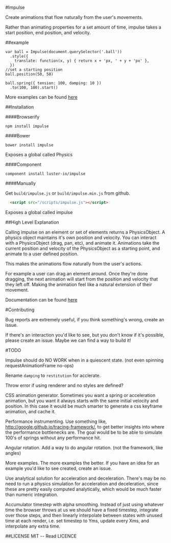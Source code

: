 #Impulse

  Create animations that flow naturally from the user's movements.

  Rather than animating properties for a set amount of time,
impulse takes a start position, end position, and velocity.

##example

```
var ball = Impulse(document.querySelector('.ball'))
  .style({
    translate: function(x, y) { return x + 'px, ' + y + 'px' },
  })
//set a starting position
ball.position(50, 50)

ball.spring({ tension: 100, damping: 10 })
  .to(100, 100).start()
```

More examples can be found [here](impulse.luster.io/examples.html)

##Installation

####Browserify
```
npm install impulse
```

####Bower

```
bower install impulse
```
Exposes a global called Physics

####Component

```
component install luster-io/impulse
```

####Manually

Get `build/impulse.js` or `build/impulse.min.js` from github.

```html
  <script src="/scripts/impulse.js"></script>
```

Exposes a global called impulse

##High Level Explanation

  Calling impulse on an element or set of elements returns a PhysicsObject.
A physics object maintains it's own position and velocity.  You can interact
with a PhysicsObject (drag, pan, etc), and animate it.  Animations take
the current position and velocity of the PhysicsObject as a starting point, and
animate to a user defined position.

  This makes the animations flow naturally from the user's actions.

  For example a user can drag an element around.  Once they're done dragging,
the next animation will start from the position and velocity that they left off.
Making the animation feel like a natural extension of their movement.

Documentation can be found [here](labs.luster.io/physics/examples)

#Contributing

  Bug reports are extremely useful, if you think something's wrong, create an
issue.

  If there's an interaction you'd like to see, but you don't know if it's
possible, please create an issue.  Maybe we can find a way to build it!

#TODO
 
  Impulse should do NO WORK when in a quiescent state.  (not even spinning
                                                             requestAnimationFrame
                                                             no-ops)

  Rename `damping` to `restitution` for acclerate.

  Throw error if using renderer and no styles are defined?

  CSS animation generator.  Sometimes you want a spring or acceleration
animation, but you want it always starts with the same initial velocity and
position.  In this case it would be much smarter to generate a css keyframe
animation, and cache it.

  Performance instrumenting.  Use something like,
http://google.github.io/tracing-framework/, to get better insights into where
the performance bottlenecks are.  The goal would be to be able to simulate
100's of springs without any performance hit.

  Angular rotation.  Add a way to do angular rotation. (not the framework, like angles)

  More examples.  The more examples the better.  If you have an idea for an
example you'd like to see created, create an issue.

  Use analytical solution for acceleration and deceleration.  There's may be no need to run a physics simulation for acceleration and deceleration, since these are pretty easily computed analytically, which would be much faster than numeric integration.

  Accumulator timestep with alpha smoothing.  Instead of just using whatever time the browser throws at us we should have a fixed timestep, integrate over those steps, and then linearly interpolate between states with unused time at each render, i.e. set timestep to Yms, update every Xms, and interpolate any extra time.

##LICENSE
 MIT -- Read LICENCE
